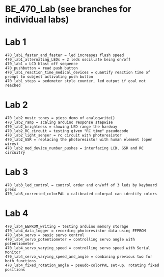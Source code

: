 # BE_470_Lab (see branches for individual labs)

   # Lab 1
    470_lab1_faster_and_faster = led increases flash speed
    470_lab1_alternating_LEDs = 2 leds oscillate being on/off
    470_lab1 = LCD blast off sequence 
    470_pushbutton = read push button
    470_lab1_reaction_time_medical_devices = quantify reaction time of prompt to subject activating push button
    470_lab1_steps = pedometer style counter, led output if goal not reached

  # Lab 2
    470_lab2_music_tones = piezo demo of analogwrite()
    470_lab2_ramp = scaling arduino response stepwise
    470_lab2_brightness = showing LED range the hardway	
    470_lab2_RC_circuit = testing given "RC time" pseudocode
    470_lab2_light_sensor = rc circuit with photoresistor
    470_lab2_GSR = replacing the photoresistor with human element (open wires)
    470_lab2_med_device_number_pushes = interfacing LCD, GSR and RC circuitry

 # Lab 3
    470_lab3_led_control = control order and on/off of 3 leds by keyboard press
    470_lab3_corrected_colorPAL = calibrated colorpal can identify colors 
    
 # Lab 4
    470_lab4_EEPROM_writing = testing arduino memory storage
    470_lab4_data_logger = recording photoresistor data using EEPROM
    470_lab4_servo = basic servo control
    470_lab4_servo_potentiometer = controlling servo angle with potentiometer
    470_lab4_servo_varying_speed = controlling servo speed with Serial Monitor
    470_lab4_servo_varying_speed_and_angle = combining previous two for both functions
    470_lab4_fixed_rotation_angle = pseudo-colorPAL set-up, rotating fixed positions   
